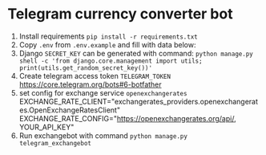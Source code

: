 # Telegram currency converter bot

1. Install requirements
`pip install -r requirements.txt`
2. Copy `.env` from `.env.example` and fill with data below:
3. Django `SECRET_KEY` can be generated with command:
`python manage.py shell -c 'from django.core.management import utils; print(utils.get_random_secret_key())'`
4. Create telegram access token `TELEGRAM_TOKEN` https://core.telegram.org/bots#6-botfather
5. set config for exchange service `openexchangerates`
EXCHANGE_RATE_CLIENT="exchangerates_providers.openexchangerates.OpenExchangeRatesClient"
EXCHANGE_RATE_CONFIG="https://openexchangerates.org/api/, YOUR_API_KEY"
6. Run exchangebot with command `python manage.py telegram_exchangebot`
